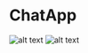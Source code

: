 # ChatApp
![alt text](https://drive.google.com/file/d/1w26APb-tSOJ-AQVSm6QsytclcfUGBIQC/view?usp=sharing)
![alt text](https://drive.google.com/file/d/17y22OvVsPr9Ow-powlynzwPniUuDXtwa/view?usp=sharing)
